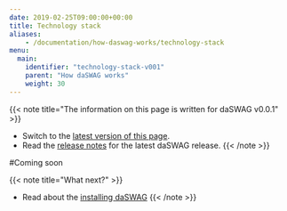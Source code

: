 ```yaml
---
date: 2019-02-25T09:00:00+00:00
title: Technology stack
aliases:
    - /documentation/how-daswag-works/technology-stack
menu:
  main:
    identifier: "technology-stack-v001"
    parent: "How daSWAG works"
    weight: 30
---
```


{{< note title="The information on this page is written for daSWAG v0.0.1" >}}

* Switch to the [latest version of this page](/documentation/how-daswag-works/ctechnology-stack).
* Read the [release notes](/documentation/release-notes/latest) for the latest daSWAG release.
{{< /note >}}

#Coming soon

{{< note title="What next?" >}}
* Read about the [installing daSWAG](/documentation/installation/v0.0.1/overview)
{{< /note >}}
